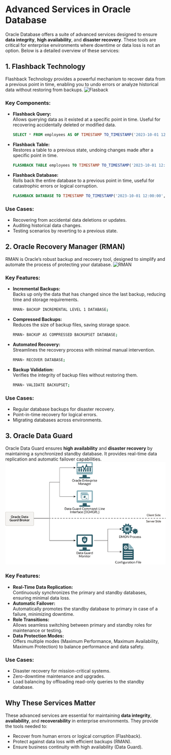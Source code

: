 # Advanced Services in Oracle Database

Oracle Database offers a suite of advanced services designed to ensure **data integrity**, **high availability**, and **disaster recovery**. These tools are critical for enterprise environments where downtime or data loss is not an option. Below is a detailed overview of these services:

## **1. Flashback Technology**

Flashback Technology provides a powerful mechanism to recover data from a previous point in time, enabling you to undo errors or analyze historical data without restoring from backups.
![Flasback](https://external-content.duckduckgo.com/iu/?u=https%3A%2F%2F3.bp.blogspot.com%2F-u-3oBkD-SNg%2FVy71QjJTjhI%2FAAAAAAAAKKk%2Fvw5tSqqbxfAnY6C2kuXOzHdnjFMkZ7fCgCLcB%2Fs400%2F10g%252BFlashback.png&f=1&nofb=1&ipt=5cbd59371c499bf3af14c107d52d565a0e74de8265c7736aeb472e7ed8ccdcd5&ipo=images)

### **Key Components:**

- **Flashback Query:**  
   Allows querying data as it existed at a specific point in time. Useful for recovering accidentally deleted or modified data.
  ```sql
  SELECT * FROM employees AS OF TIMESTAMP TO_TIMESTAMP('2023-10-01 12:00:00', 'YYYY-MM-DD HH24:MI:SS');
  ```
- **Flashback Table:**  
   Restores a table to a previous state, undoing changes made after a specific point in time.
  ```sql
  FLASHBACK TABLE employees TO TIMESTAMP TO_TIMESTAMP('2023-10-01 12:00:00', 'YYYY-MM-DD HH24:MI:SS');
  ```
- **Flashback Database:**  
   Rolls back the entire database to a previous point in time, useful for catastrophic errors or logical corruption.
  ```sql
  FLASHBACK DATABASE TO TIMESTAMP TO_TIMESTAMP('2023-10-01 12:00:00', 'YYYY-MM-DD HH24:MI:SS');
  ```

### **Use Cases:**

- Recovering from accidental data deletions or updates.
- Auditing historical data changes.
- Testing scenarios by reverting to a previous state.

## **2. Oracle Recovery Manager (RMAN)**

RMAN is Oracle’s robust backup and recovery tool, designed to simplify and automate the process of protecting your database.
![RMAN](https://external-content.duckduckgo.com/iu/?u=https%3A%2F%2Fi2.wp.com%2Fittutorial.org%2Fwp-content%2Fuploads%2F2013%2F10%2Frman-restore.gif%3Ffit%3D600%252C286%26ssl%3D1&f=1&nofb=1&ipt=a92a5529806731e319ee4dc7c9b3963259c770cda4cb2ce741b6050208a41997&ipo=images)

### **Key Features:**

- **Incremental Backups:**  
   Backs up only the data that has changed since the last backup, reducing time and storage requirements.
  ```bash
  RMAN> BACKUP INCREMENTAL LEVEL 1 DATABASE;
  ```
- **Compressed Backups:**  
   Reduces the size of backup files, saving storage space.
  ```bash
  RMAN> BACKUP AS COMPRESSED BACKUPSET DATABASE;
  ```
- **Automated Recovery:**  
   Streamlines the recovery process with minimal manual intervention.
  ```bash
  RMAN> RECOVER DATABASE;
  ```
- **Backup Validation:**  
   Verifies the integrity of backup files without restoring them.
  ```bash
  RMAN> VALIDATE BACKUPSET;
  ```

### **Use Cases:**

- Regular database backups for disaster recovery.
- Point-in-time recovery for logical errors.
- Migrating databases across environments.

## **3. Oracle Data Guard**

Oracle Data Guard ensures **high availability** and **disaster recovery** by maintaining a synchronized standby database. It provides real-time data replication and automatic failover capabilities.
![ODG](media/ODG.png)

### **Key Features:**

- **Real-Time Data Replication:**  
   Continuously synchronizes the primary and standby databases, ensuring minimal data loss.
- **Automatic Failover:**  
   Automatically promotes the standby database to primary in case of a failure, minimizing downtime.
- **Role Transitions:**  
   Allows seamless switching between primary and standby roles for maintenance or testing.
- **Data Protection Modes:**  
   Offers multiple modes (Maximum Performance, Maximum Availability, Maximum Protection) to balance performance and data safety.

### **Use Cases:**

- Disaster recovery for mission-critical systems.
- Zero-downtime maintenance and upgrades.
- Load balancing by offloading read-only queries to the standby database.

## **Why These Services Matter**

These advanced services are essential for maintaining **data integrity**, **availability**, and **recoverability** in enterprise environments. They provide the tools needed to:

- Recover from human errors or logical corruption (Flashback).
- Protect against data loss with efficient backups (RMAN).
- Ensure business continuity with high availability (Data Guard).
